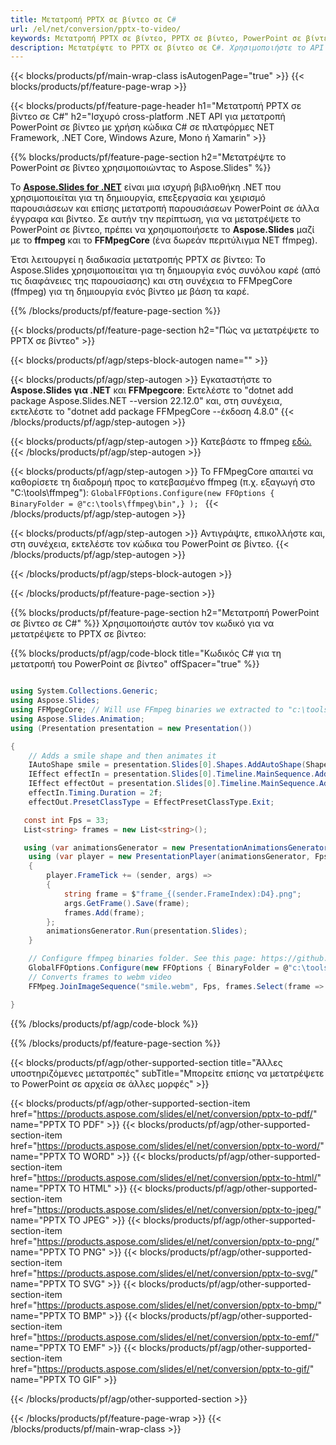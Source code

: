 ```yaml
---
title: Μετατροπή PPTX σε βίντεο σε C#
url: /el/net/conversion/pptx-to-video/
keywords: Μετατροπή PPTX σε βίντεο, PPTX σε βίντεο, PowerPoint σε βίντεο, PPTX σε MP4, C# API, Βιβλιοθήκη .NET
description: Μετατρέψτε το PPTX σε βίντεο σε C#. Χρησιμοποιήστε το API βιβλιοθήκης .NET για να μετατρέψετε το PowerPoint σε βίντεο
---
```


{{< blocks/products/pf/main-wrap-class isAutogenPage="true" >}}
{{< blocks/products/pf/feature-page-wrap >}}

{{< blocks/products/pf/feature-page-header h1="Μετατροπή PPTX σε βίντεο σε C#" h2="Ισχυρό cross-platform .NET API για μετατροπή PowerPoint σε βίντεο με χρήση κώδικα C# σε πλατφόρμες NET Framework, .NET Core, Windows Azure, Mono ή Xamarin" >}}

{{% blocks/products/pf/feature-page-section h2="Μετατρέψτε το PowerPoint σε βίντεο χρησιμοποιώντας το Aspose.Slides" %}}

Το [**Aspose.Slides for .NET**](https://products.aspose.com/slides/el/net/) είναι μια ισχυρή βιβλιοθήκη .NET που χρησιμοποιείται για τη δημιουργία, επεξεργασία και χειρισμό παρουσιάσεων και επίσης μετατροπή παρουσιάσεων PowerPoint σε άλλα έγγραφα και βίντεο. Σε αυτήν την περίπτωση, για να μετατρέψετε το PowerPoint σε βίντεο, πρέπει να χρησιμοποιήσετε το **Aspose.Slides** μαζί με το **ffmpeg** και το **FFMpegCore** (ένα δωρεάν περιτύλιγμα NET ffmpeg).

Έτσι λειτουργεί η διαδικασία μετατροπής PPTX σε βίντεο: Το Aspose.Slides χρησιμοποιείται για τη δημιουργία ενός συνόλου καρέ (από τις διαφάνειες της παρουσίασης) και στη συνέχεια το FFMpegCore (ffmpeg) για τη δημιουργία ενός βίντεο με βάση τα καρέ.

{{% /blocks/products/pf/feature-page-section %}}

{{< blocks/products/pf/feature-page-section  h2="Πώς να μετατρέψετε το PPTX σε βίντεο" >}}

{{< blocks/products/pf/agp/steps-block-autogen name="" >}}

{{< blocks/products/pf/agp/step-autogen >}}
Εγκαταστήστε το **Aspose.Slides για .NET** και **FFMpegcore**: Εκτελέστε το "dotnet add package Aspose.Slides.NET --version 22.12.0" και, στη συνέχεια, εκτελέστε το "dotnet add package FFMpegCore --έκδοση 4.8.0"
{{< /blocks/products/pf/agp/step-autogen >}}

{{< blocks/products/pf/agp/step-autogen >}}
Κατεβάστε το ffmpeg [εδώ.](https://ffmpeg.org/download.html)
{{< /blocks/products/pf/agp/step-autogen >}}

{{< blocks/products/pf/agp/step-autogen >}}
Το FFMpegCore απαιτεί να καθορίσετε τη διαδρομή προς το κατεβασμένο ffmpeg (π.χ. εξαγωγή στο "C:\tools\ffmpeg"): `GlobalFFOptions.Configure(new FFOptions { BinaryFolder = @"c:\tools\ffmpeg\bin",} ); `
{{< /blocks/products/pf/agp/step-autogen >}}

{{< blocks/products/pf/agp/step-autogen >}}
Αντιγράψτε, επικολλήστε και, στη συνέχεια, εκτελέστε τον κώδικα του PowerPoint σε βίντεο.
{{< /blocks/products/pf/agp/step-autogen >}}

{{< /blocks/products/pf/agp/steps-block-autogen >}}

{{< /blocks/products/pf/feature-page-section >}}

{{% blocks/products/pf/feature-page-section  h2="Μετατροπή PowerPoint σε βίντεο σε C#" %}}
Χρησιμοποιήστε αυτόν τον κωδικό για να μετατρέψετε το PPTX σε βίντεο:

{{% blocks/products/pf/agp/code-block title="Κωδικός C# για τη μετατροπή του PowerPoint σε βίντεο" offSpacer="true" %}}
```cs

using System.Collections.Generic;
using Aspose.Slides;
using FFMpegCore; // Will use FFmpeg binaries we extracted to "c:\tools\ffmpeg" before
using Aspose.Slides.Animation;
using (Presentation presentation = new Presentation())

{
    // Adds a smile shape and then animates it
    IAutoShape smile = presentation.Slides[0].Shapes.AddAutoShape(ShapeType.SmileyFace, 110, 20, 500, 500);
    IEffect effectIn = presentation.Slides[0].Timeline.MainSequence.AddEffect(smile, EffectType.Fly, EffectSubtype.TopLeft, EffectTriggerType.AfterPrevious);
    IEffect effectOut = presentation.Slides[0].Timeline.MainSequence.AddEffect(smile, EffectType.Fly, EffectSubtype.BottomRight, EffectTriggerType.AfterPrevious);
    effectIn.Timing.Duration = 2f;
    effectOut.PresetClassType = EffectPresetClassType.Exit;

   const int Fps = 33;
   List<string> frames = new List<string>();

   using (var animationsGenerator = new PresentationAnimationsGenerator(presentation))
    using (var player = new PresentationPlayer(animationsGenerator, Fps))
    {
        player.FrameTick += (sender, args) =>
        {
            string frame = $"frame_{(sender.FrameIndex):D4}.png";
            args.GetFrame().Save(frame);
            frames.Add(frame);
        };
        animationsGenerator.Run(presentation.Slides);
    }

    // Configure ffmpeg binaries folder. See this page: https://github.com/rosenbjerg/FFMpegCore#installation
    GlobalFFOptions.Configure(new FFOptions { BinaryFolder = @"c:\tools\ffmpeg\bin", });
    // Converts frames to webm video
    FFMpeg.JoinImageSequence("smile.webm", Fps, frames.Select(frame => ImageInfo.FromPath(frame)).ToArray());

}
```
{{% /blocks/products/pf/agp/code-block %}}

{{% /blocks/products/pf/feature-page-section %}}

{{< blocks/products/pf/agp/other-supported-section title="Άλλες υποστηριζόμενες μετατροπές" subTitle="Μπορείτε επίσης να μετατρέψετε το PowerPoint σε αρχεία σε άλλες μορφές" >}}

{{< blocks/products/pf/agp/other-supported-section-item href="https://products.aspose.com/slides/el/net/conversion/pptx-to-pdf/" name="PPTX TO PDF" >}}
{{< blocks/products/pf/agp/other-supported-section-item href="https://products.aspose.com/slides/el/net/conversion/pptx-to-word/" name="PPTX TO WORD" >}}
{{< blocks/products/pf/agp/other-supported-section-item href="https://products.aspose.com/slides/el/net/conversion/pptx-to-html/" name="PPTX TO HTML" >}}
{{< blocks/products/pf/agp/other-supported-section-item href="https://products.aspose.com/slides/el/net/conversion/pptx-to-jpeg/" name="PPTX TO JPEG" >}}
{{< blocks/products/pf/agp/other-supported-section-item href="https://products.aspose.com/slides/el/net/conversion/pptx-to-png/" name="PPTX TO PNG" >}}
{{< blocks/products/pf/agp/other-supported-section-item href="https://products.aspose.com/slides/el/net/conversion/pptx-to-svg/" name="PPTX TO SVG" >}}
{{< blocks/products/pf/agp/other-supported-section-item href="https://products.aspose.com/slides/el/net/conversion/pptx-to-bmp/" name="PPTX TO BMP" >}}
{{< blocks/products/pf/agp/other-supported-section-item href="https://products.aspose.com/slides/el/net/conversion/pptx-to-emf/" name="PPTX TO EMF" >}}
{{< blocks/products/pf/agp/other-supported-section-item href="https://products.aspose.com/slides/el/net/conversion/pptx-to-gif/" name="PPTX TO GIF" >}}

{{< /blocks/products/pf/agp/other-supported-section >}}

{{< /blocks/products/pf/feature-page-wrap >}}
{{< /blocks/products/pf/main-wrap-class >}}